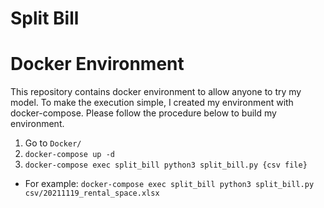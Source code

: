# Split Bill

# Docker Environment
This repository contains docker environment to allow anyone to try my model. To make the execution simple, I created my environment with docker-compose. Please follow the procedure below to build my environment.

1. Go to `Docker/`
2. `docker-compose up -d`
3. `docker-compose exec split_bill python3 split_bill.py {csv file}`
  - For example: `docker-compose exec split_bill python3 split_bill.py csv/20211119_rental_space.xlsx`
